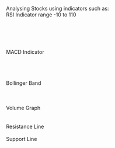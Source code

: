 Analysing Stocks using indicators such as: <br>
RSI Indicator range -10 to 110<br><br><br><br><br><br>
MACD Indicator<br><br><br><br><br>
Bollinger Band<br><br><br><br>
Volume Graph<br><br><br>
Resistance Line<br><br>
Support Line<br>
